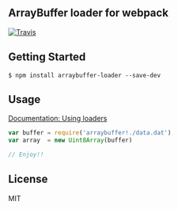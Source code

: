 ArrayBuffer loader for webpack
------------------------------

[![Travis](https://img.shields.io/travis/pine/arraybuffer-loader/master.svg?maxAge=2592000&style=flat-square)](https://travis-ci.org/pine/arraybuffer-loader)

## Getting Started

```
$ npm install arraybuffer-loader --save-dev
```

## Usage

[Documentation: Using loaders](http://webpack.github.io/docs/using-loaders.html)

```js
var buffer = require('arraybuffer!./data.dat')
var array  = new Uint8Array(buffer)

// Enjoy!!
```

## License
MIT
